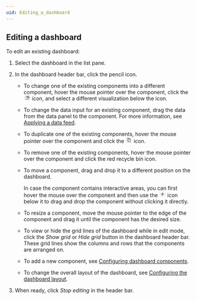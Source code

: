 ```yaml
---
uid: Editing_a_dashboard
---
```


## Editing a dashboard

To edit an existing dashboard:

1. Select the dashboard in the list pane.

2. In the dashboard header bar, click the pencil icon.

    - To change one of the existing components into a different component, hover the mouse pointer over the component, click the ![](../../images/DashboardsX_visualizations.png) icon, and select a different visualization below the icon.

    - To change the data input for an existing component, drag the data from the data panel to the component. For more information, see [Applying a data feed](xref:Configuring_dashboard_components#applying-a-data-feed).

    - To duplicate one of the existing components, hover the mouse pointer over the component and click the ![](../../images/DashboardsX_duplicate.png) icon.

    - To remove one of the existing components, hover the mouse pointer over the component and click the red recycle bin icon.

    - To move a component, drag and drop it to a different position on the dashboard.

        In case the component contains interactive areas, you can first hover the mouse over the component and then use the ![](../../images/NewRD_dragdrop.png) icon below it to drag and drop the component without clicking it directly.

    - To resize a component, move the mouse pointer to the edge of the component and drag it until the component has the desired size.

    - To view or hide the grid lines of the dashboard while in edit mode, click the *Show grid* or *Hide grid* button in the dashboard header bar. These grid lines show the columns and rows that the components are arranged on.

    - To add a new component, see [Configuring dashboard components](xref:Configuring_dashboard_components).

    - To change the overall layout of the dashboard, see [Configuring the dashboard layout](xref:Configuring_the_dashboard_layout).

3. When ready, click *Stop editing* in the header bar.
